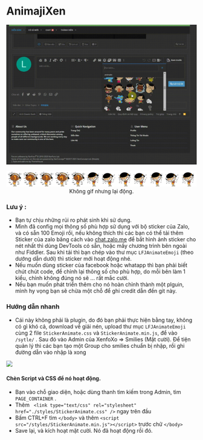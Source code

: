 # AnimajiXen

<p align="center"><img src="https://github.com/lfj-io/AnimajiXen/raw/main/trailer.gif" /></p>
<p align="center"><img src="https://github.com/lfj-io/AnimajiXen/blob/main/sprite_59.png?raw=true" /> Không gif nhưng lại động.</p>


### Lưu ý :
- Bạn tự chịu những rủi ro phát sinh khi sử dụng.
- Mình đã config mọi thông số phù hợp sử dụng với bộ sticker của Zalo, và có sẵn 100 Emoji rồi, nếu không thích thì các bạn có thể tải thêm Sticker của zalo băng cách vào [chat.zalo.me](https://chat.zalo.me/) để bắt hình ảnh sticker cho nét nhất thì dùng DevTools có sẵn, hoặc mấy chương trình bên ngoài như Fiddler. Sau khi tải thì bạn chép vào thư mục `LFJAnimateEmoji` (theo dướng dẫn dưới) thì sticker mới hoạt động nhé. 
- Nếu muốn dùng sticker của facebook hoặc whatapp thì bạn phải biết chút chút code, để chỉnh lại thông số cho phù hợp, do mỗi bên làm 1 kiểu, chỉnh không đúng nó sẽ ... rất mắc cười.
- Nếu bạn muốn phát triển thêm cho nó hoàn chỉnh thành một plguin, mình hy vọng bạn sẽ chừa một chỗ để ghi credit dẫn đến git này.



### Hướng dẫn nhanh

- Cái này không phải là plugin, do đó bạn phải thực hiện bằng tay, không có gì khó cả, download về giải nén, upload thư mục `LFJAnimateEmoji` cùng 2 file `StickerAnimate.css` và `StickerAnimate.min.js`, để vào `/sytle/` . Sau đó vào Admin của XenfoXo => Smilies (Mặt cười). Để tiện quản lý thì các bạn tạo một Group cho smilies chuẩn bị nhập, rồi ghi đường dẫn vào nhập là xong

<img src="https://i.imgur.com/7qbmYCp.png" />

#### Chèn Script và CSS để nó hoạt động.

- Bạn vào chỗ giao diện, hoặc dùng thanh tìm kiếm trong Admin, tìm  `PAGE_CONTAINER` . 
- Thêm ` <link type="text/css" rel="stylesheet" href="./styles/StickerAnimate.css" />` ngay trên đầu
- Bấm CTRL+F tìm `</body>` và thêm `<script src="/styles/StickerAnimate.min.js"></script>` trước chữ `</body>`
- Save lại, và kích hoạt mặt cười. Nó đã hoạt động rồi đó.


